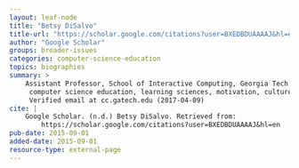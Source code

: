 ```yaml
---
layout: leaf-node
title: "Betsy DiSalvo"
title-url: "https://scholar.google.com/citations?user=BXEDBDUAAAAJ&hl=en"
author: "Google Scholar"
groups: broader-issues
categories: computer-science-education
topics: biographies
summary: >
    Assistant Professor, School of Interactive Computing, Georgia Tech
     computer science education, learning sciences, motivation, culture and technology
     Verified email at cc.gatech.edu (2017-04-09)
cite: |
    Google Scholar. (n.d.) Betsy DiSalvo. Retrieved from:
        https://scholar.google.com/citations?user=BXEDBDUAAAAJ&hl=en
pub-date: 2015-09-01
added-date: 2015-09-01
resource-type: external-page
---
```

